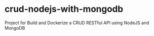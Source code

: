 # crud-nodejs-with-mongodb
Project for Build and Dockerize a CRUD RESTful API using NodeJS and MongoDB
